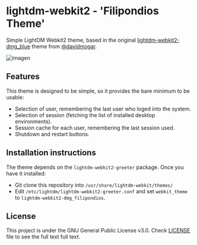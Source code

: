 # lightdm-webkit2 - 'Filipondios Theme'

Simple LightDM Webkit2 theme, based in the original <a href="https://github.com/davidmogar/lightdm-webkit2-dmg_blue">lightdm-webkit2-dmg_blue</a> theme from <a href="https://github.com/davidmogar">@davidmogar</a>.

![imagen](https://user-images.githubusercontent.com/91225771/196261833-f19b99fd-77ad-4b8d-b868-f230ee275130.png)

## Features

This theme is designed to be simple, so it provides the bare minimum to be usable:
* Selection of user, remembering the last user who loged into the system.
* Selection of session (fetching the list of installed desktop environments).
* Session cache for each user, remembering the last session used.
* Shutdown and restart buttons.

## Installation instructions

The theme depends on the `lightdm-webkit2-greeter` package. Once you have it installed:

* Git clone this repository into `/usr/share/lightdm-webkit/themes/`
* Edit `/etc/lightdm/lightdm-webkit2-greeter.conf` and set `webkit_theme` to `lightdm-webkit2-dmg_filipondios`.


## License

This project is under the GNU General Public License v3.0. Check [LICENSE](https://github.com/davidmogar/lightdm-webkit2-dmg_blue/blob/master/LICENSE) file to see the full text full text.
